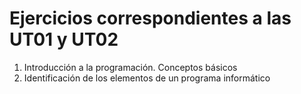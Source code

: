 # Ejercicios correspondientes a las UT01 y UT02

1. Introducción a la programación. Conceptos básicos
2. Identificación de los elementos de un programa informático

